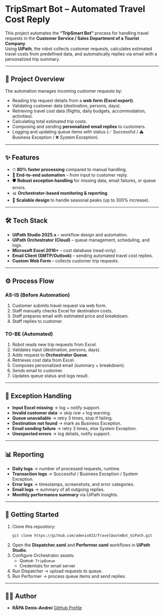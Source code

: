 # TripSmart Bot – Automated Travel Cost Reply

This project automates the **“TripSmart Bot”** process for handling travel requests in the **Customer Service / Sales Department of a Tourist Company**.  
Using **UiPath**, the robot collects customer requests, calculates estimated travel costs from predefined data, and automatically replies via email with a personalized trip summary.

---

## 📌 Project Overview
The automation manages incoming customer requests by:
- Reading trip request details from a **web form (Excel export)**.
- Validating customer data (destination, persons, days).
- Retrieving travel cost data (flights, daily budgets, accommodation, activities).
- Calculating total estimated trip costs.
- Composing and sending **personalized email replies** to customers.
- Logging and updating queue items with status (✅ Successful / ⚠️ Business Exception / ❌ System Exception).

---

## ✨ Features
- ⏱ **80% faster processing** compared to manual handling.  
- 🤖 **End-to-end automation** – from input to customer reply.  
- 🛡 **Robust exception handling** for missing data, email failures, or queue errors.  
- 📊 **Orchestrator-based monitoring & reporting**.  
- 🔄 **Scalable design** to handle seasonal peaks (up to 300% increase).  

---

## 🛠 Tech Stack
- **UiPath Studio 2025.x** – workflow design and automation.  
- **UiPath Orchestrator (Cloud)** – queue management, scheduling, and logs.  
- **Microsoft Excel 2016+** – cost database (read-only).  
- **Email Client (SMTP/Outlook)** – sending automated travel cost replies.  
- **Custom Web Form** – collects customer trip requests.  

---

## ⚙️ Process Flow
### AS-IS (Before Automation)
1. Customer submits travel request via web form.  
2. Staff manually checks Excel for destination costs.  
3. Staff prepares email with estimated price and breakdown.  
4. Staff replies to customer.  

### TO-BE (Automated)
1. Robot reads new trip requests from Excel.  
2. Validates input (destination, persons, days).  
3. Adds request to **Orchestrator Queue**.  
4. Retrieves cost data from Excel.  
5. Composes personalized email (summary + breakdown).  
6. Sends email to customer.  
7. Updates queue status and logs result.  

---

## 🚨 Exception Handling
- **Input Excel missing** → log + notify support.  
- **Invalid customer data** → skip row + log warning.  
- **Queue unavailable** → retry 3 times, stop if failing.  
- **Destination not found** → mark as Business Exception.  
- **Email sending failure** → retry 3 times, else System Exception.  
- **Unexpected errors** → log details, notify support.  

---

## 📊 Reporting
- **Daily logs** → number of processed requests, runtime.  
- **Transaction logs** → Successful / Business Exception / System Exception.  
- **Error logs** → timestamps, screenshots, and error categories.  
- **Email logs** → summary of all outgoing replies.  
- **Monthly performance summary** via UiPath Insights.  

---

## 🚀 Getting Started
1. Clone this repository:
   ```bash
   git clone https://github.com/adenis033/TravelQuoteBot_UiPath.git
2. Open the **Dispatcher.xaml** and **Performer.xaml** workflows in **UiPath Studio**.
3. Configure Orchestrator assets:
   * Queue: `TripQueue`
   * Credentials for email server
4. Run Dispatcher → upload requests to queue.
5. Run Performer → process queue items and send replies.

---

## 👨‍💻 Author

* **RÂPA Denis-Andrei**
  [GitHub Profile](https://github.com/adenis033)


